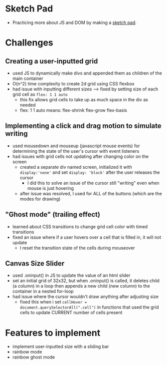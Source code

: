 # Sketch Pad
- Practicing more about JS and DOM by making a [sketch pad](https://awesomenessxp.github.io/sketchpad/).
# Challenges
## Creating a user-inputted grid
- used JS to dynamically make divs and appended them as children of the main container
- O(n^2) time complexity to create 2d grid using CSS flexbox
- had issue with inputting different sizes --> fixed by setting size of each grid cell as `flex: 1 1 auto` 
    - this fix allows grid cells to take up as much space in the div as needed
    - flex: 1 1 auto means: flex-shrink flex-grow flex-basis

## Implementing a click and drag motion to simulate writing
- used mousedown and mouseup (javascript mouse events) for determining the state of the user's cursor
    with event listeners
- had issues with grid cells not updating after changing color on the screen
    - created a separate div named screen, initialized it with `display:'none'` and set 
            `display: 'block'` after the user releases the cursor
        - I did this to solve an issue of the cursor still "writing" even when mouse is just hovering
    - after issue was resolved, I used for ALL of the buttons (which are the modes for drawing)

## "Ghost mode" (trailing effect) 
- learned about CSS transitions to change grid cell color with timed transitions
- fixed an issue where if a user hovers over a cell that is filled in, it will not update
    - I reset the transition state of the cells during mouseover

## Canvas Size Slider
- used .oninput() in JS to update the value of an html slider
- set an initial grid of 32x32, but when .oninput() is called, it deletes child (a column) in a loop
    then appends a new child (new column) to the container in a nested for-loop
- had issue where the cursor wouldn't draw anything after adjusting size
    - fixed this when i set `cellHover = document.querySelectorAll(".cell")` in functions that used the grid cells to update          CURRENT number of cells present

# Features to implement
- implement user-inputted size with a sliding bar
- rainbow mode
- rainbow ghost mode
